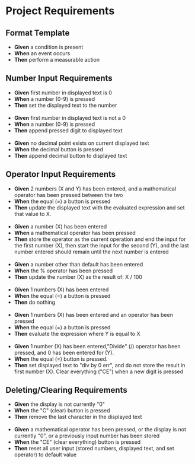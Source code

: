 # Project Requirements

## Format Template

- **Given** a condition is present
- **When** an event occurs
- **Then** perform a measurable action

## Number Input Requirements

- **Given** first number in displayed text is 0
- **When** a number (0-9) is pressed
- **Then** set the displayed text to the number <br><br>
- **Given** first number in displayed text is not a 0
- **When** a number (0-9) is pressed
- **Then** append pressed digit to displayed text <br><br>
- **Given** no decimal point exists on current displayed text
- **When** the decimal button is pressed
- **Then** append decimal button to displayed text

## Operator Input Requirements

- **Given** 2 numbers (X and Y) has been entered, and a mathematical operator has been pressed between the two
- **When** the equal (=) a button is pressed
- **Then** update the displayed text with the evaluated expression and set that value to X. <br><br>
- **Given** a number (X) has been entered
- **When** a mathematical operator has been pressed
- **Then** store the operator as the current operation and end the input for the first number (X), then start the input for the second (Y), and the last number entered should remain until the next number is entered <br><br>
- **Given** a number other than default has been entered
- **When** the % operator has been pressed
- **Then** update the number (X) as the result of: X / 100 <br><br>
- **Given** 1 numbers (X) has been entered
- **When** the equal (=) a button is pressed
- **Then** do nothing <br><br>
- **Given** 1 numbers (X) has been entered and an operator has been pressed
- **When** the equal (=) a button is pressed
- **Then** evaluate the expression where Y is equal to X <br><br>
- **Given** 1 number (X) has been entered,"Divide" (/) operator has been pressed, and 0 has been entered for (Y).
- **When** the equal (=) button is pressed.
- **Then** set displayed text to "div by 0 err", and do not store the result in first number (X). Clear everything ("CE") when a new digit is pressed

## Deleting/Clearing Requirements

- **Given** the display is not currently "0"
- **When** the "C" (clear) button is pressed
- **Then** remove the last character in the displayed text <br><br>
- **Given** a mathematical operator has been pressed, or the display is not currently "0", or a previously input number has been stored
- **When** the "CE" (clear everything) button is pressed
- **Then** reset all user input (stored numbers, displayed text, and set operator) to default value
